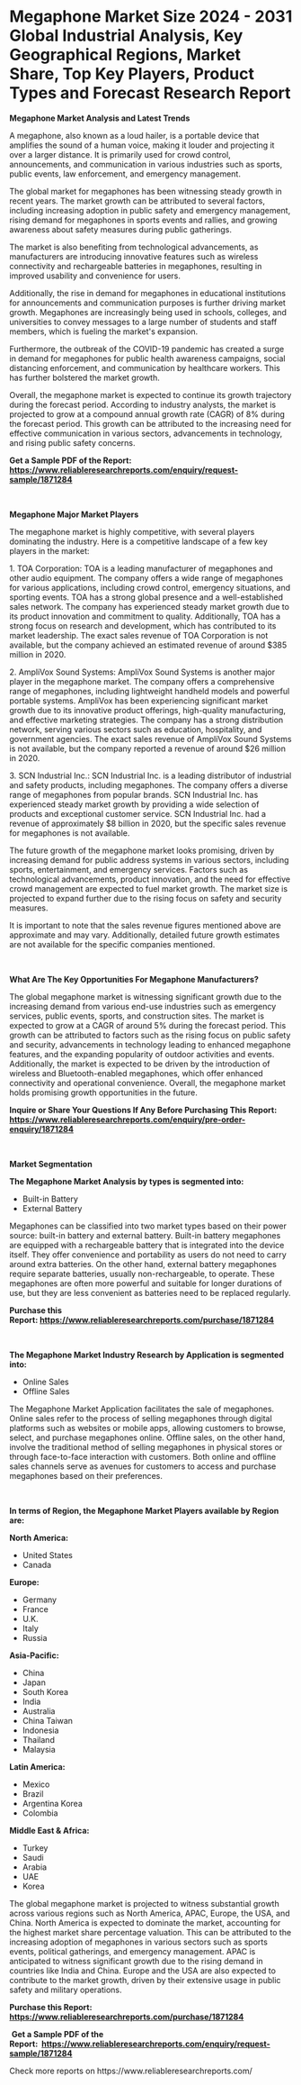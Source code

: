 <p><h1>Megaphone Market Size 2024 - 2031 Global Industrial Analysis, Key Geographical Regions, Market Share, Top Key Players, Product Types and Forecast Research Report</h1></p><p><strong>Megaphone Market Analysis and Latest Trends</strong></p>
<p><p>A megaphone, also known as a loud hailer, is a portable device that amplifies the sound of a human voice, making it louder and projecting it over a larger distance. It is primarily used for crowd control, announcements, and communication in various industries such as sports, public events, law enforcement, and emergency management.</p><p>The global market for megaphones has been witnessing steady growth in recent years. The market growth can be attributed to several factors, including increasing adoption in public safety and emergency management, rising demand for megaphones in sports events and rallies, and growing awareness about safety measures during public gatherings.</p><p>The market is also benefiting from technological advancements, as manufacturers are introducing innovative features such as wireless connectivity and rechargeable batteries in megaphones, resulting in improved usability and convenience for users.</p><p>Additionally, the rise in demand for megaphones in educational institutions for announcements and communication purposes is further driving market growth. Megaphones are increasingly being used in schools, colleges, and universities to convey messages to a large number of students and staff members, which is fueling the market's expansion.</p><p>Furthermore, the outbreak of the COVID-19 pandemic has created a surge in demand for megaphones for public health awareness campaigns, social distancing enforcement, and communication by healthcare workers. This has further bolstered the market growth.</p><p>Overall, the megaphone market is expected to continue its growth trajectory during the forecast period. According to industry analysts, the market is projected to grow at a compound annual growth rate (CAGR) of 8% during the forecast period. This growth can be attributed to the increasing need for effective communication in various sectors, advancements in technology, and rising public safety concerns.</p></p>
<p><strong>Get a Sample PDF of the Report:&nbsp; <a href="https://www.reliableresearchreports.com/enquiry/request-sample/1871284">https://www.reliableresearchreports.com/enquiry/request-sample/1871284</a></strong></p>
<p>&nbsp;</p>
<p><strong>Megaphone Major Market Players</strong></p>
<p><p>The megaphone market is highly competitive, with several players dominating the industry. Here is a competitive landscape of a few key players in the market:</p><p>1. TOA Corporation: TOA is a leading manufacturer of megaphones and other audio equipment. The company offers a wide range of megaphones for various applications, including crowd control, emergency situations, and sporting events. TOA has a strong global presence and a well-established sales network. The company has experienced steady market growth due to its product innovation and commitment to quality. Additionally, TOA has a strong focus on research and development, which has contributed to its market leadership. The exact sales revenue of TOA Corporation is not available, but the company achieved an estimated revenue of around $385 million in 2020.</p><p>2. AmpliVox Sound Systems: AmpliVox Sound Systems is another major player in the megaphone market. The company offers a comprehensive range of megaphones, including lightweight handheld models and powerful portable systems. AmpliVox has been experiencing significant market growth due to its innovative product offerings, high-quality manufacturing, and effective marketing strategies. The company has a strong distribution network, serving various sectors such as education, hospitality, and government agencies. The exact sales revenue of AmpliVox Sound Systems is not available, but the company reported a revenue of around $26 million in 2020.</p><p>3. SCN Industrial Inc.: SCN Industrial Inc. is a leading distributor of industrial and safety products, including megaphones. The company offers a diverse range of megaphones from popular brands. SCN Industrial Inc. has experienced steady market growth by providing a wide selection of products and exceptional customer service. SCN Industrial Inc. had a revenue of approximately $8 billion in 2020, but the specific sales revenue for megaphones is not available.</p><p>The future growth of the megaphone market looks promising, driven by increasing demand for public address systems in various sectors, including sports, entertainment, and emergency services. Factors such as technological advancements, product innovation, and the need for effective crowd management are expected to fuel market growth. The market size is projected to expand further due to the rising focus on safety and security measures.</p><p>It is important to note that the sales revenue figures mentioned above are approximate and may vary. Additionally, detailed future growth estimates are not available for the specific companies mentioned.</p></p>
<p>&nbsp;</p>
<p><strong>What Are The Key Opportunities For Megaphone Manufacturers?</strong></p>
<p><p>The global megaphone market is witnessing significant growth due to the increasing demand from various end-use industries such as emergency services, public events, sports, and construction sites. The market is expected to grow at a CAGR of around 5% during the forecast period. This growth can be attributed to factors such as the rising focus on public safety and security, advancements in technology leading to enhanced megaphone features, and the expanding popularity of outdoor activities and events. Additionally, the market is expected to be driven by the introduction of wireless and Bluetooth-enabled megaphones, which offer enhanced connectivity and operational convenience. Overall, the megaphone market holds promising growth opportunities in the future.</p></p>
<p><strong>Inquire or Share Your Questions If Any Before Purchasing This Report: <a href="https://www.reliableresearchreports.com/enquiry/pre-order-enquiry/1871284">https://www.reliableresearchreports.com/enquiry/pre-order-enquiry/1871284</a></strong></p>
<p>&nbsp;</p>
<p><strong>Market Segmentation</strong></p>
<p><strong>The Megaphone Market Analysis by types is segmented into:</strong></p>
<p><ul><li>Built-in Battery</li><li>External Battery</li></ul></p>
<p><p>Megaphones can be classified into two market types based on their power source: built-in battery and external battery. Built-in battery megaphones are equipped with a rechargeable battery that is integrated into the device itself. They offer convenience and portability as users do not need to carry around extra batteries. On the other hand, external battery megaphones require separate batteries, usually non-rechargeable, to operate. These megaphones are often more powerful and suitable for longer durations of use, but they are less convenient as batteries need to be replaced regularly.</p></p>
<p><strong>Purchase this Report:&nbsp;<a href="https://www.reliableresearchreports.com/purchase/1871284">https://www.reliableresearchreports.com/purchase/1871284</a></strong></p>
<p>&nbsp;</p>
<p><strong>The Megaphone Market Industry Research by Application is segmented into:</strong></p>
<p><ul><li>Online Sales</li><li>Offline Sales</li></ul></p>
<p><p>The Megaphone Market Application facilitates the sale of megaphones. Online sales refer to the process of selling megaphones through digital platforms such as websites or mobile apps, allowing customers to browse, select, and purchase megaphones online. Offline sales, on the other hand, involve the traditional method of selling megaphones in physical stores or through face-to-face interaction with customers. Both online and offline sales channels serve as avenues for customers to access and purchase megaphones based on their preferences.</p></p>
<p>&nbsp;</p>
<p><strong>In terms of Region, the Megaphone Market Players available by Region are:</strong></p>
<p>
    <p> <strong> North America: </strong>
        <ul>
            <li>United States</li>
            <li>Canada</li>
        </ul>
        </p> 
    <p> <strong> Europe: </strong>
        <ul>
            <li>Germany</li>
            <li>France</li>
            <li>U.K.</li>
            <li>Italy</li>
            <li>Russia</li>
        </ul>
        </p> 
    <p> <strong> Asia-Pacific: </strong>
        <ul>
            <li>China</li>
            <li>Japan</li>
            <li>South Korea</li>
            <li>India</li>
            <li>Australia</li>
            <li>China Taiwan</li>
            <li>Indonesia</li>
            <li>Thailand</li>
            <li>Malaysia</li>
        </ul>
        </p> 
    <p> <strong> Latin America: </strong>
        <ul>
            <li>Mexico</li>
            <li>Brazil</li>
            <li>Argentina Korea</li>
            <li>Colombia</li>
        </ul>
        </p> 
    <p> <strong> Middle East & Africa: </strong>
        <ul>
            <li>Turkey</li>
            <li>Saudi</li>
            <li>Arabia</li>
            <li>UAE</li>
            <li>Korea</li>
        </ul>
    </p>
    </p>
<p><p>The global megaphone market is projected to witness substantial growth across various regions such as North America, APAC, Europe, the USA, and China. North America is expected to dominate the market, accounting for the highest market share percentage valuation. This can be attributed to the increasing adoption of megaphones in various sectors such as sports events, political gatherings, and emergency management. APAC is anticipated to witness significant growth due to the rising demand in countries like India and China. Europe and the USA are also expected to contribute to the market growth, driven by their extensive usage in public safety and military operations.</p></p>
<p><strong>Purchase this Report: <a href="https://www.reliableresearchreports.com/purchase/1871284">https://www.reliableresearchreports.com/purchase/1871284</a></strong></p>
<p>&nbsp;<strong>Get a Sample PDF of the Report:&nbsp;&nbsp;<a href="https://www.reliableresearchreports.com/enquiry/request-sample/1871284">https://www.reliableresearchreports.com/enquiry/request-sample/1871284</a></strong></p>
<p><strong></strong></p>
<p>Check more reports on https://www.reliableresearchreports.com/</p>